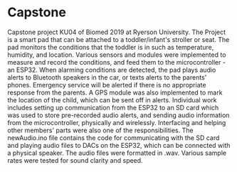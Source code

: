 # Capstone
Capstone project KU04 of Biomed 2019 at Ryerson University.
The Project is a smart pad that can be attached to a toddler/infant's stroller or seat. The pad monitors the conditions that the toddler is in such as temperature, humidity, and location. Various sensors and modules were implemented to measure and record the conditions, and feed them to the microcontroller - an ESP32.
When alarming conditions are detected, the pad plays audio alerts to Bluetooth speakers in the car, or texts alerts to the parents' phones. Emergency service will be alerted if there is no appropriate response from the parents.
A GPS module was also implemented to mark the location of the child, which can be sent off in alerts.
Individual work includes setting up communication from the ESP32 to an SD card which was used to store pre-recorded audio alerts, and sending audio information from the microcontroller, physically and wirelessly. Interfacing and helping other members' parts were also one of the responsibilities.
The newAudio.ino file contains the code for communicating with the SD card and playing audio files to DACs on the ESP32, which can be connected with a physical speaker. The audio files were formatted in .wav. Various sample rates were tested for sound clarity and speed.
